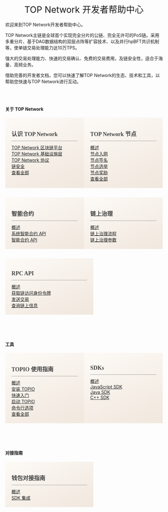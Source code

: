 
<!DOCTYPE html>
<html>
  <head>
    <meta charset="utf-8">
    <meta name="viewport" content="width=device-width,initial-scale=1.0">
    <title>docs_homepage</title>
<link href="https://cdn.bootcss.com/twitter-bootstrap/4.2.1/css/bootstrap.min.css" rel="stylesheet">

</head>

  <style scoped >
  h1, h2 {
    font-weight: normal;
  }
  ul {
    /* list-style-type: none; */
    padding: 0;
    text-align: left;
  }
  li {
    display: block;
    margin: 0;
  }
  ul a {
      font-size:22px;
  font-family:SourceSansPro-Regular;
  font-weight:400;
  color:rgba(110,111,112,1);
  position: relative;
  padding-left: 10px;
  }
  li a::before {
    content: '';
    width:4px;
    height:4px;
    border-radius: 50%;
    background:#000000;
    position: absolute;
      /* display: block; */
      left: 0;
      top: 15px;
  }
  .content-title {
    font-size:18px;
    font-family:SourceSansPro-Bold;
    font-weight:bold;
    color:#444;
    padding-bottom: 10px;
    border-bottom: 1px solid #979797;
    text-align:left;
    margin-bottom:10px;
  }
  .content-container .content-row {
  	display: -webkit-box;
		display: -moz-box;
		display: -ms-flexbox;
		display: flex;
		-webkit-box-pack: justify;
		-moz-box-pack: justify;
		-ms-flex-pack: justify;
		justify-content: space-between;
  }
  .markdown-section h4 {
  	font-size: 1.5em;
  }
  .content-row-item {
  	width: 48%;
  	padding: 20px;
  	margin-bottom: 30px;
  }
  .content-row-item:nth-child(2n+1) {
  	background: linear-gradient(157deg, rgba(252, 237, 219, 0.2) 0%, rgba(191, 143, 93, 0.2) 100%);
  	background: -webkit-linear-gradient(t157deg, rgba(252, 237, 219, 0.2) 0%, rgba(191, 143, 93, 0.2) 100%); /* Safari 5.1-6.0 */
    background: -o-linear-gradient(157deg, rgba(252, 237, 219, 0.2) 0%, rgba(191, 143, 93, 0.2) 100%); /* Opera 11.1-12.0 */ 
    background: -moz-linear-gradient(157deg, rgba(252, 237, 219, 0.2) 0%, rgba(191, 143, 93, 0.2) 100%); /* Firefox 3.6-15 */
    background: linear-gradient(157deg, rgba(252, 237, 219, 0.2) 0%, rgba(191, 143, 93, 0.2) 100%); /* 标准语法 */
  }
  .content-row-item:nth-child(2n+2) {
  	background: linear-gradient(157deg, rgba(252, 237, 219, 0.2) 0%, rgba(191, 143, 93, 0.2) 100%);
  	background: -webkit-linear-gradient(157deg, rgba(252, 237, 219, 0.2) 0%, rgba(191, 143, 93, 0.2) 100%); /* Safari 5.1-6.0 */
    background: -o-linear-gradient(157deg, rgba(252, 237, 219, 0.2) 0%, rgba(191, 143, 93, 0.2) 100%); /* Opera 11.1-12.0 */ 
    background: -moz-linear-gradient(157deg, rgba(252, 237, 219, 0.2) 0%, rgba(191, 143, 93, 0.2) 100%); /* Firefox 3.6-15 */
    background: linear-gradient(157deg, rgba(252, 237, 219, 0.2) 0%, rgba(191, 143, 93, 0.2) 100%); /* 标准语法 */
  }
  .markdown-section a {
  	color: #666;
  }
  .close:not(:disabled):not(.disabled):focus, .close:not(:disabled):not(.disabled):hover {
    opacity: 1;
	}
	.close:not(:disabled):not(.disabled) {
    cursor: inherit;
	}
	.close {
    float: inherit;
    font-size: inherit;
    font-weight: inherit;
    line-height: 1.5;
    color: #000;
    text-shadow: inherit;
    opacity: 1;
	}
//.content-container .content-row:first-child {
//  margin-bottom: 40px;
//}
  @media screen and (max-width:576px) {
     .content-container {
    	margin:40px 0;
    }
    .content-container .content-row {
    	display: block;
    }
    .content-row-item {
	  	width: 100%;
	  	padding: 20px;
	  	margin-bottom: 30px;
	  }
  }
  </style>
  <body>
  <h1 align="center">TOP Network 开发者帮助中心</h1>
  <div >欢迎来到TOP Network开发者帮助中心。

TOP Network主链是全球首个实现完全分片的公链、完全无许可的PoS链。采用多重分片、基于DAG数据结构的双层点阵等扩容技术、以及并行hpBFT共识机制等，使单链交易处理能力达10万TPS。

强大的交易处理能力、快速的交易确认、免费的交易费用，及链安全性，适合于海量、高频业务。

借助完善的开发者文档，您可以快速了解TOP Network的生态、技术和工具，以帮助您快速与TOP Network进行互动。</div> 

<div ></br></br>
<!--
  -->
  <h4>关于 TOP Network</h4>
	<!--style="background-color: #f4f4f4;padding: 1.2rem 1.2rem 2.4rem;margin: 2.4rem 0;"-->
  <div class="content-container">
      <div class="row content-row">
        <div class="content-row-item">
            <p class="content-title" style="border-bottom: 1px solid #979797;">认识 TOP Network</p>
              <div>
                  <div>
                      <a href="#/docs-cn/AboutTOPNetwork/TOPNetworkPlatform">TOP Network 区块链平台</a>
                  </div>
              </div>
              <div>
                  <div>
                      <a href="#/docs-cn/AboutTOPNetwork/TOPChainInfrastructure/Overview">TOP Network 基础设施层</a>
                  </div>
              </div>
              <div>
                  <div>
                      <a href="#/docs-cn/AboutTOPNetwork/Protocol/OverView">TOP Network 协议</a>
                  </div>
              </div>
              <div>
                  <div>
                      <a href="#/docs-cn/AboutTOPNetwork/Security">链安全</a>
                  </div>
              </div>
             <div>
                  <div>
                      <a href="#/docs-cn/AboutTOPNetwork/TermList">查看全部</a>
                  </div>
              </div>
        </div>
          <div class="content-row-item">
            <p class="content-title" style="border-bottom: 1px solid #979797;">TOP Network 节点</p>
              <div>
                  <div>
                      <a href="#/docs-cn/Node/Overview">概述</a>
                  </div>
              </div>
              <div>
                  <div>
                      <a href="#/docs-cn/Node/JoiningNetwork">节点入网</a>
                  </div>
              </div>
              <div>
                  <div>
                      <a href="#/docs-cn/Node/NodeSignature">节点签名</a>
                  </div>
              </div>
              <div>
                  <div>
                      <a href="#/docs-cn/Node/NodeElection">节点选举</a>
                  </div>
              </div>
              <div>
                  <div>
                      <a href="#/docs-cn/Node/NodeReward">节点奖励</a>
                  </div>
              </div>
             <div>
                  <div>
                      <a href="#/docs-cn/Node/NodePublishment">查看全部</a>
                  </div>
              </div>
      </div>
  </div> <div class="row content-row">
        <div class="content-row-item">
            <p class="content-title" style="border-bottom: 1px solid #979797;">智能合约</p>
              <div>
                  <div>
                      <a href="#/docs-cn/SmartContract/SmartContract">概述</a>
                  </div>
              </div>
              <div>
                  <div>
                      <a href="#/docs-cn/SmartContract/SystemContractAPI">系统智能合约 API</a>
                  </div>
              </div>
              <div>
                  <div>
                      <a href="#/docs-cn/SmartContract/LuaAPI">智能合约 API</a>
                  </div>
              </div>
        </div>
          <div class="content-row-item">
            <p class="content-title" style="border-bottom: 1px solid #979797;">链上治理</p>
              <div>
                  <div>
                      <a href="#/docs-cn/On-ChainGovernance/Overview">概述</a>
                  </div>
              </div>
              <div>
                  <div>
                      <a href="#/docs-cn/On-ChainGovernance/On-ChainGovernanceProposal">链上治理流程</a>
                  </div>
              </div>
              <div>
                  <div>
                      <a href="#/docs-cn/On-ChainGovernance/On-ChainGovernanceParameters">链上治理参数</a>
                  </div>
              </div>
     </div>
  </div> <div class="row content-row">
        <div class="content-row-item">
            <p class="content-title" style="border-bottom: 1px solid #979797;">RPC API</p>
              <div>
                  <div>
                      <a href="#/docs-cn/Interface/RPC-API/Overview">概述</a>
                  </div>
              </div>
              <div>
                  <div>
                      <a href="#/docs-cn/Interface/RPC-API/requestToken">获取链访问身份令牌</a>
                  </div>
              </div>
              <div>
                  <div>
                      <a href="#/docs-cn/Interface/RPC-API/sendTransaction/sendTransaction">发送交易</a>
                  </div>
              </div>
			  <div>
                  <div>
                      <a href="#/docs-cn/Interface/RPC-API/get">查询链上信息</a>
                  </div>
              </div>
			</div>
		</div>
</div>
</div ></br></br>
<!--
  -->

  <h4>工具</h4>
  <div class="content-container">
      <div class="row content-row">
        <div class="content-row-item">
            <p class="content-title" style="border-bottom: 1px solid #979797;">TOPIO 使用指南</p>
              <div>
                  <div>
                      <a href="#/docs-cn/Tools/TOPIO/Overview">概述</a>
                  </div>
              </div>
              <div>
                  <div>
                      <a href="#/docs-cn/Tools/TOPIO/InstallTOPIO">安装 TOPIO</a>
                  </div>
              </div>
              <div>
                  <div>
                      <a href="#/docs-cn/Tools/TOPIO/QuickStart">快速入门</a>
                  </div>
              </div>
              <div>
                  <div>
                      <a href="#/docs-cn/Tools/TOPIO/StartTOPIO">启动 TOPIO</a>
                  </div>
              </div>
              <div>
                  <div>
                      <a href="#/docs-cn/Tools/TOPIO/Command-line_Options">命令行选项</a>
                  </div>
              </div>
             <div>
                  <div>
                      <a href="#/docs-cn/Tools/TOPIO/topcl/Overview">查看全部</a>
                  </div>
              </div>
			</div>
          <div class="content-row-item">
            <p class="content-title" style="border-bottom: 1px solid #979797;">SDKs</p>
              <div>
                  <div>
                      <a href="#/docs-cn/Interface/SDKs/00-overview">概述</a>
                  </div>
              </div>
              <div>
                  <div>
                      <a href="#/docs-cn/Interface/SDKs/01-javascript-sdk">JavaScript SDK</a>
                  </div>
              </div>
              <div>
                  <div>
                      <a href="#/docs-cn/Interface/SDKs/03-java-sdk">Java SDK</a>
                  </div>
              </div>
              <div>
                  <div>
                      <a href="#/docs-cn/Interface/SDKs/02-c++-sdk">C++ SDK</a>
                  </div>
              </div>
      </div>
        </div>
       </div>

</div>
</div ></br></br>
  <h4>对接指南</h4>
  <div class="content-container">
      <div class="row content-row">
        <div class="content-row-item">
            <p class="content-title" style="border-bottom: 1px solid #979797;">钱包对接指南</p>
              <div>
                  <div>
                      <a href="#/docs-cn/AccessGuide/WalletAccessGuide/Overview">概述</a>
                  </div>
              </div>
              <div>
                  <div>
                      <a href="#/docs-cn/AccessGuide/WalletAccessGuide/SDKintegartion">SDK 集成</a>
                  </div>
              </div>
				</div>
      </div>
        </div>

</div>	  
			
  </body>
</html>

